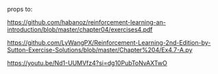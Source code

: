 props to:

https://github.com/habanoz/reinforcement-learning-an-introduction/blob/master/chapter04/exercises4.pdf

https://github.com/LyWangPX/Reinforcement-Learning-2nd-Edition-by-Sutton-Exercise-Solutions/blob/master/Chapter%204/Ex4.7-A.py

https://youtu.be/Nd1-UUMVfz4?si=dg10PubToNvAXTwO